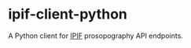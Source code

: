 ipif-client-python
==================

A Python client for [IPIF](https://github.com/GVogeler/prosopogrAPhI) prosopography API endpoints. 